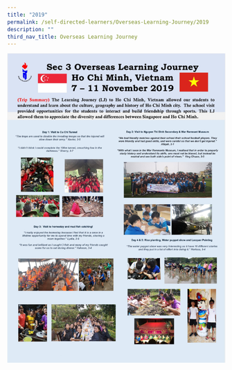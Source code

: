 ```yaml
---
title: "2019"
permalink: /self-directed-learners/Overseas-Learning-Journey/2019
description: ""
third_nav_title: Overseas Learning Journey
---
```


![](/images/Vietnam-2019-Infographics-Template-scaled.jpg)